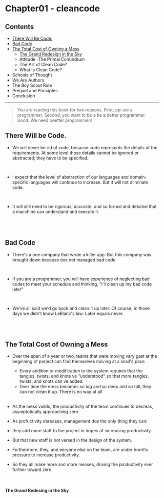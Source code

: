 # Chapter01 - cleancode #

## Contents ##
  
  - [There Will Be Code.](#1)
  - [Bad Code](#2)
  - [The Total Cost of Owning a Mess](#3)
    - [The Grand Redesign in the Sky](#3-1)
    - Attitude
     -The Primal Conundrum
    - The Art of Clean Code?
    - What Is Clean Code?
   - Schools of Thought
   - We Are Authors
   - The Boy Scout Rule
   - Prequel and Principles
   - Conclusion
   
   ---
   
   > You are reading this book for two reasons. First, upi are a programmer. 
   Second, you want to be a be a better programmer. Good. We need beetter programmers.
   
   
   
<a name="1"></a>
## There Will be Code. ##

- We will never be rid of code, because code represents the details of the requirements. At some level those details cannot be ignored or abstracted; they have to be specified.
</br>

- I expect that the level of abstraction of our languages and domain-specific languages will continue to increase. But it will not dliminate code.
</br>

- It will still need to be rigorous, accurate, and so formal and detailed that a macchine can understand and execute it.
</br></br></br></br>




<a name="2"></a>
## Bad Code ##

- There's a one company that wrote a killer app. But this company was brought down because dos not managed bad code
</br>

- If you are a programmer, you will have experience of neglecting bad codes to meet your schedule and thinking, "I'll clean up my bad code later"
</br>

- We've all said we'd go back and clean it up later. Of course, in those days we didn't know LeBlanc's law: Later equals never.
</br></br></br></br>




<a name="3"></a>
## The Total Cost of Owning a Mess ##

- Over the span of a year or two, teams that were moving vary gast at the beginning of porject can find themselves moving at a snail's pace
  - Every addition or modification to the system requires that the tangles, twists, and knots ve "understood" so that more tangles, twists, and knots can ve added.
  - Over time the mess becomes so big and so deep and so tall, they can not clean it up. There is no way at all
  </br>
  
- As the mess vuilds, the productivity of the team continues to decreas, asymptotically approaching zero.
- As profuctivity dereases, management dos the only thing they can: 
 - they add more staff to the project in hopes of increasing productivity.
 - But that new staff is not versed in the design of the system.
 - Furthermore, they, and eeryone else on the team, are under horrific pressure to increase productivity. 
 - So they all make more and more messes, driving the productivity ever further toward zero.
 </br>
 
 
 <a name="3-1"></a>
 #### The Grand Redesing in the Sky ####
 
  
 













